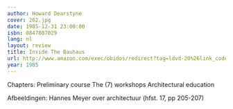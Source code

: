 ```yaml
---
author: Howard Dearstyne
cover: 262.jpg
date: 1985-12-31 23:00:00
isbn: 0847807029
lang: nl
layout: review
title: Inside The Bauhaus
url: http://www.amazon.com/exec/obidos/redirect?tag=ldvd-20%26link_code=xm2%26camp=2025%26creative=165953%26path=http://www.amazon.com/gp/redirect.html%253fASIN=0847807029%2526tag=ldvd-20%2526lcode=xm2%2526cID=2025%2526ccmID=165953%2526location=/o/ASIN/0847807029%25253FSubscriptionId=0VJDVJ14KM0P0VXDCQ82
year: 1985
---
```

Chapters:
Preliminary course
The (7) workshops
Architectural education

Afbeeldingen:
Hannes Meyer over architectuur (hfst. 17, pp 205-207)

